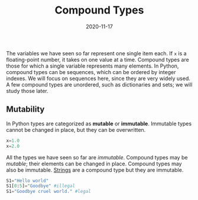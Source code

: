 ﻿---
date: "2020-11-17"
title: "Compound Types"
weight: 30
isSectionHeader: true
---

The variables we have seen so far represent one single item each.  If `x` is a floating-point number, it takes on one value at a time.  Compound types are those for which a single variable represents many elements.  In Python, compound types can be sequences, which can be ordered by integer indexes.  We will focus on sequences here, since they are very widely used.  A few compound types are unordered, such as dictionaries and sets; we will study those later.

## Mutability

In Python types are categorized as __mutable__ or __immutable__.  Immutable types cannot be changed in place, but they can be overwritten.

```python
x=1.0
x=2.0
```

All the types we have seen so far are _immutable_.  Compound types may be _mutable_; their elements can be changed in place.  Compound types may also be immutable.  [Strings](strings) are a compound type but they are immutable.

```python
S1="Hello world"
S1[0:5]="Goodbye" #illegal
S1="Goodbye cruel world." #legal
```

